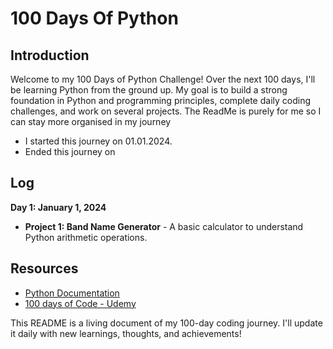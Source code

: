 # 100 Days Of Python

## Introduction
Welcome to my 100 Days of Python Challenge! Over the next 100 days, I'll be learning Python from the ground up. 
My goal is to build a strong foundation in Python and programming principles, complete daily coding challenges, and work on several projects.
The ReadMe is purely for me so I can stay more organised in my journey

- I started this journey on 01.01.2024.
- Ended this journey on 

## Log
**Day 1: January 1, 2024**
- **Project 1: Band Name Generator** - A basic calculator to understand Python arithmetic operations.



 
## Resources
- [Python Documentation](https://docs.python.org/3/)
- [100 days of Code - Udemy](https://www.udemy.com/course/100-days-of-code/)


This README is a living document of my 100-day coding journey. I'll update it daily with new learnings, thoughts, and achievements!
